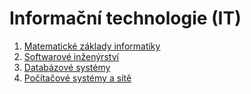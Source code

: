 # Informační technologie (IT)

1. [Matematické základy informatiky](./maths.md)
2. [Softwarové inženýrství](./software_engineering.md)
3. [Databázové systémy](./databases.md)
4. [Počítačové systémy a sítě](./systems_and_networking.md)
